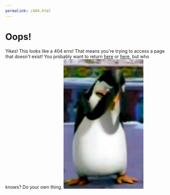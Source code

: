 ```yaml
---
permalink: /404.html
---
```

# Oops!
Yikes! This looks like a 404 erro! That means you're trying to access a page that doesn't exist! You probably want to return [here](/docs/installation.md "The installation guide") or [here](/docs/about.md "The about section"), but who knows? Do your own thing.
![Tux is disappointed in you.](/docs/assets/images/tux.png)

